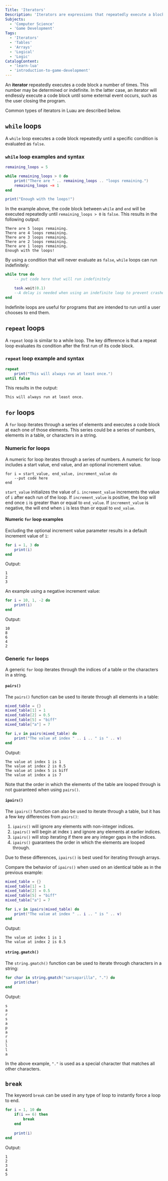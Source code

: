 ```yaml
---
Title: 'Iterators'
Description: 'Iterators are expressions that repeatedly execute a block of code some number of times.'
Subjects:
  - 'Computer Science'
  - 'Game Development'
Tags:
  - 'Iterators'
  - 'Tables'
  - 'Arrays'
  - 'Logical'
  - 'Logic'
CatalogContent:
  - 'learn-lua'
  - 'introduction-to-game-development'
---
```


An **iterator** repeatedly executes a code block a number of times. This number may be determined or indefinite. In the latter case, an iterator will endlessly execute a code block until some external event occurs, such as the user closing the program.

Common types of iterators in Luau are described below.

## `while` loops

A `while` loop executes a code block repeatedly until a specific condition is evaluated as `false`.

### `while` loop examples and syntax

```lua
remaining_loops = 5

while remaining_loops > 0 do
	print("There are " .. remaining_loops .. "loops remaining.")
	remaining_loops -= 1
end

print("Enough with the loops!")
```
In the example above, the code block between `while` and `end` will be executed repeatedly until `remaining_loops > 0` is `false`. This results in the following output:

```shell
There are 5 loops remaining.
There are 4 loops remaining.
There are 3 loops remaining.
There are 2 loops remaining.
There are 1 loops remaining.
Enough with the loops!
```

By using a condition that will never evaluate as `false`, `while` loops can run indefinitely:

```lua
while true do
	-- put code here that will run indefinitely

	task.wait(0.1)
	--A delay is needed when using an indefinite loop to prevent crashes.
end
```

Indefinite loops are useful for programs that are intended to run until a user chooses to end them.

## `repeat` loops

A `repeat` loop is similar to a while loop. The key difference is that a repeat loop evaluates its condition after the first run of its code block.

### `repeat` loop example and syntax

```lua
repeat
	print("This will always run at least once.")
until false
```

This results in the output:

```shell
This will always run at least once.
```

## `for` loops

A `for` loop iterates through a series of elements and executes a code block at each one of those elements. This series could be a series of numbers, elements in a table, or characters in a string.

### Numeric for loops

A numeric for loop iterates through a series of numbers. A numeric for loop includes a start value, end value, and an optional increment value.

```pseudo
for i = start_value, end_value, increment_value do
	--put code here
end
```

`start_value` initializes the value of `i`. `increment_value` increments the value of `i` after each run of the loop. If `increment_value` is positive, the loop will end once `i` is greater than or equal to `end_value`. If `increment_value` is negative, the will end when `i` is less than or equal to `end_value`.

#### Numeric `for` loop examples

Excluding the optional increment value parameter results in a default increment value of `1`:

```lua
for i = 1, 3 do
	print(i)
end
```

Output:

```shell
1
2
3
```

An example using a negative increment value:

```lua
for i = 10, 1, -2 do
	print(i)
end
```

Output:

```shell
10
8
6
4
2
```

### Generic `for` loops

A generic `for` loop iterates through the indices of a table or the characters in a string.

#### `pairs()`

The `pairs()` function can be used to iterate through all elements in a table:

```lua
mixed_table = {}
mixed_table[1] = 1
mixed_table[2] = 0.5
mixed_table[5] = "biff"
mixed_table["a"] = 7

for i,v in pairs(mixed_table) do
	print("The value at index " .. i .. " is " .. v)
end
```

Output:

```shell
The value at index 1 is 1
The value at index 2 is 0.5
The value at index 5 is biff
The value at index a is 7
```

Note that the order in which the elements of the table are looped through is not guaranteed when using `pairs()`.

#### `ipairs()`

The `ipairs()` function can also be used to iterate through a table, but it has a few key differences from `pairs()`:

1. `ipairs()` will ignore any elements with non-integer indices.
2. `ipairs()` will begin at index `1` and ignore any elements at earlier indices.
3. `ipairs()` will stop iterating if there are any integer gaps in the indices.
4. `ipairs()` guarantees the order in which the elements are looped through.

Due to these differences, `ipairs()` is best used for iterating through arrays.

Compare the behavior of `ipairs()` when used on an identical table as in the previous example:

```lua
mixed_table = {}
mixed_table[1] = 1
mixed_table[2] = 0.5
mixed_table[5] = "biff"
mixed_table["a"] = 7

for i,v in ipairs(mixed_table) do
	print("The value at index " .. i .. " is " .. v)
end
```

Output:

```shell
The value at index 1 is 1
The value at index 2 is 0.5
```

#### `string.gmatch()`

The `string.gmatch()` function can be used to iterate through characters in a string:

```lua
for char in string.gmatch("sarsaparilla", ".") do
	print(char)
end
```

Output:

```shell
s
a
r
s
a
p
a
r
i
l
l
a
```

In the above example, `"."` is used as a special character that matches all other characters.

## `break`

The keyword `break` can be used in any type of loop to instantly force a loop to end.

```lua
for i = 1, 10 do
	if(i == 6) then
		break
	end
	
	print(i)
end
```

Output:

```shell
1
2
3
4
5
```